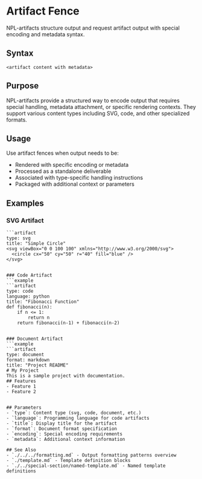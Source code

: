 # Artifact Fence
NPL-artifacts structure output and request artifact output with special encoding and metadata syntax.

## Syntax
```artifact
<artifact content with metadata>
```

## Purpose
NPL-artifacts provide a structured way to encode output that requires special handling, metadata attachment, or specific rendering contexts. They support various content types including SVG, code, and other specialized formats.

## Usage
Use artifact fences when output needs to be:
- Rendered with specific encoding or metadata
- Processed as a standalone deliverable
- Associated with type-specific handling instructions
- Packaged with additional context or parameters

## Examples

### SVG Artifact
```example
```artifact
type: svg
title: "Simple Circle"
<svg viewBox="0 0 100 100" xmlns="http://www.w3.org/2000/svg">
  <circle cx="50" cy="50" r="40" fill="blue" />
</svg>
```
```

### Code Artifact
```example
```artifact
type: code
language: python
title: "Fibonacci Function"
def fibonacci(n):
    if n <= 1:
        return n
    return fibonacci(n-1) + fibonacci(n-2)
```
```

### Document Artifact
```example
```artifact
type: document
format: markdown
title: "Project README"
# My Project
This is a sample project with documentation.
## Features
- Feature 1
- Feature 2
```
```

## Parameters
- `type`: Content type (svg, code, document, etc.)
- `language`: Programming language for code artifacts
- `title`: Display title for the artifact
- `format`: Document format specification
- `encoding`: Special encoding requirements
- `metadata`: Additional context information

## See Also
- `./../../formatting.md` - Output formatting patterns overview
- `./template.md` - Template definition blocks
- `./../special-section/named-template.md` - Named template definitions